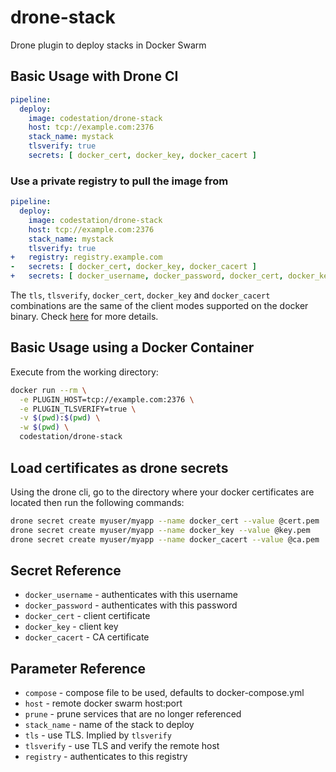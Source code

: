 # drone-stack

Drone plugin to deploy stacks in Docker Swarm

## Basic Usage with Drone CI

```yml
pipeline:
  deploy:
    image: codestation/drone-stack
    host: tcp://example.com:2376
    stack_name: mystack
    tlsverify: true
    secrets: [ docker_cert, docker_key, docker_cacert ]
```

### Use a private registry to pull the image from

```yml
pipeline:
  deploy:
    image: codestation/drone-stack
    host: tcp://example.com:2376
    stack_name: mystack
    tlsverify: true
+   registry: registry.example.com
-   secrets: [ docker_cert, docker_key, docker_cacert ]
+   secrets: [ docker_username, docker_password, docker_cert, docker_key, docker_cacert ]
```

The `tls`, `tlsverify`, `docker_cert`, `docker_key` and `docker_cacert` combinations are the same of the client modes supported on the docker binary. Check [here](https://docs.docker.com/engine/security/https/#client-modes) for more details.

## Basic Usage using a Docker Container

Execute from the working directory:

```bash
docker run --rm \
  -e PLUGIN_HOST=tcp://example.com:2376 \
  -e PLUGIN_TLSVERIFY=true \
  -v $(pwd):$(pwd) \
  -w $(pwd) \
  codestation/drone-stack
```

## Load certificates as drone secrets

Using the drone cli, go to the directory where your docker certificates are located then run the following commands:

```bash
drone secret create myuser/myapp --name docker_cert --value @cert.pem
drone secret create myuser/myapp --name docker_key --value @key.pem
drone secret create myuser/myapp --name docker_cacert --value @ca.pem
```

## Secret Reference

* `docker_username` - authenticates with this username
* `docker_password` - authenticates with this password
* `docker_cert` - client certificate
* `docker_key` - client key
* `docker_cacert` - CA certificate

## Parameter Reference

* `compose` - compose file to be used, defaults to docker-compose.yml
* `host` - remote docker swarm host:port
* `prune` - prune services that are no longer referenced
* `stack_name` - name of the stack to deploy
* `tls` - use TLS. Implied by `tlsverify`
* `tlsverify` - use TLS and verify the remote host
* `registry` - authenticates to this registry
